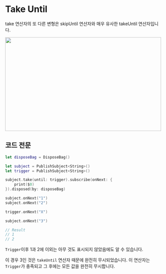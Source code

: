 # Take Until
take 연산자의 또 다른 변형은 skipUntil 연산자와 매우 유사한 takeUntil 연산자입니다.

<img src="https://user-images.githubusercontent.com/92699723/197727681-d6647cb0-ac34-4945-8cd2-8eb67a98a001.png" width="500" height="300">

## 코드 전문
```Swift
let disposeBag = DisposeBag()

let subject = PublishSubject<String>()
let trigger = PublishSubject<String>()

subject.take(until: trigger).subscribe(onNext: {
    print($0)
}).disposed(by: disposeBag)

subject.onNext("1")
subject.onNext("2")

trigger.onNext("X")

subject.onNext("3")

// Result
// 1
// 2
```

`Trigger`이후 1과 2에 이외는 아무 것도 표시되지 않았음에도 알 수 있습니다.

이 경우 3인 것은 `takeUntil` 연산자 때문에 완전히 무시되었습니다. 이 연산자는 `Trigger`가 충족되고 그 후에는 모든 값을 완전히 무시합니다.